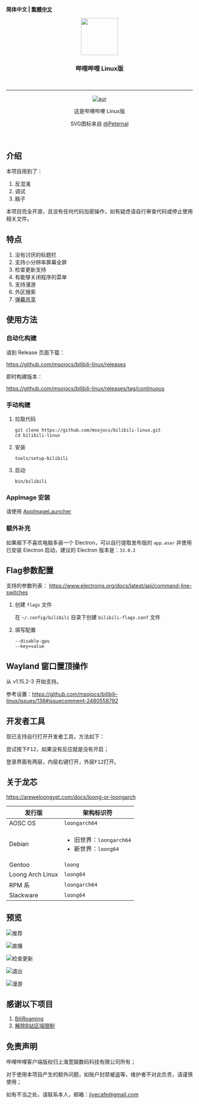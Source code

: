 **简体中文 | [繁體中文](README_zh-tw.MD)**

<div align="center">

  <img src="./res/icons/bilibili.svg" height="100px" width="100px"/>

  <h3>哔哩哔哩 Linux版</h3>
  <br>

----

[![aur](https://img.shields.io/aur/version/bilibili-bin)](https://aur.archlinux.org/packages/bilibili-bin)

  这是哔哩哔哩 Linux版
  
  SVG图标来自 [@Peternal](https://github.com/Peternal)

  <br>
</div>

## 介绍

本项目用到了：

1. 反混淆
2. 调试
3. 脑子

本项目完全开源，且没有任何代码加密操作，如有疑虑请自行审查代码或停止使用相关文件。

## 特点

1. 没有讨厌的标题栏
2. 支持小分辨率屏幕全屏
3. 检查更新支持
4. 有能够关闭程序的菜单
5. 支持漫游
6. 外区搜索
7. [弹幕共享](docs/help/弹幕共享.MD)

## 使用方法

### 自动化构建

请到 Release 页面下载：

https://github.com/msojocs/bilibili-linux/releases

即时构建版本：

https://github.com/msojocs/bilibili-linux/releases/tag/continuous

### 手动构建

1. 拉取代码
   ```
   git clone https://github.com/msojocs/bilibili-linux.git
   cd bilibili-linux
   ```
2. 安装
   ```
   tools/setup-bilibili
   ```
3. 启动
   ```
   bin/bilibili
   ```
### AppImage 安装

请使用 [AppImageLauncher](https://github.com/TheAssassin/AppImageLauncher)

### 额外补充

如果阁下不喜欢电脑多装一个 Electron，可以自行提取发布版的 `app.asar` 并使用已安装 Electron 启动，建议的 Electron 版本是：`33.0.2`

## Flag参数配置

支持的参数列表：
https://www.electronjs.org/docs/latest/api/command-line-switches

1. 创建 `flags` 文件

   在 `~/.config/bilibili` 目录下创建 `bilibili-flags.conf` 文件

2. 填写配置

   ```
   --disable-gpu
   --key=value
   ```

## Wayland 窗口置顶操作

从 v1.15.2-3 开始支持。

参考设置：https://github.com/msojocs/bilibili-linux/issues/136#issuecomment-2480558792

## 开发者工具

现已支持自行打开开发者工具，方法如下：

尝试按下<kbd>F12</kbd>，如果没有反应就是没有开启；

登录界面有两层，内层右键打开，外层<kbd>F12</kbd>打开。

## 关于龙芯

https://areweloongyet.com/docs/loong-or-loongarch

|发行版|架构标识符|
|------|----------|
|AOSC OS|`loongarch64`|
|Debian|<ul><li>旧世界：`loongarch64`</li><li>新世界：`loong64`</li></ul>|
|Gentoo|`loong`|
|Loong Arch Linux|`loong64`|
|RPM 系|`loongarch64`|
|Slackware|`loong64`|

## 预览

![推荐](res/screenshots/1.png)

![直播](res/screenshots/live.png)

![检查更新](res/screenshots/update.png)

![退出](res/screenshots/exit.png)

![漫游](res/screenshots/roaming.png)

## 感谢以下项目

1. [BiliRoaming](https://github.com/yujincheng08/BiliRoaming)
2. [解除B站区域限制](https://github.com/ipcjs/bilibili-helper)

## 免责声明

哔哩哔哩客户端版权归上海宽娱数码科技有限公司所有；

对于使用本项目产生的额外问题，如账户封禁被盗等，维护者不对此负责，请谨慎使用；

如有不当之处，请联系本人，邮箱：jiyecafe@gmail.com
